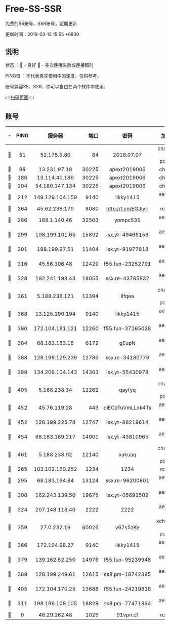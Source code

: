 # Free-SS-SSR

免费的SS账号、SSR账号，定期更新

更新时间：2019-03-13 15:55 +0800

## 说明

状态     ：🙂 - 良好 🙁 - 多次连接失败或连接超时

PING值   ：不代表真实使用中的速度，仅供参考。

账号兼容SS、SSR，你可以自由在两个软件中使用。

👉[扫码页面](https://liesauer.github.io/Free-SS-SSR/)👈

## 账号

|-|PING|服务器|端口|密码|加密方式|区域|
|:----:|:----:|:-----:|-----:|:----:|:----:|:----:|
|🙂|51|52.175.9.80|84|2018.07.07|chacha20-ietf-poly1305|HK|
|🙂|98|13.231.97.18|30225|apext2019006|chacha20|JP|
|🙂|186|13.114.40.186|30225|apext2019006|chacha20|JP|
|🙂|204|54.180.147.134|30225|apext2019006|chacha20|KR|
|🙂|212|149.129.104.159|9140|likky1415|aes-256-cfb|HK|
|🙂|264|45.62.238.179|8080|http://t.cn/EGJIyrl|rc4-md5|CA|
|🙂|286|168.1.140.46|32503|yompc535|aes-256-cfb|AU|
|🙂|299|198.199.101.65|15892|isx.yt-49466153|aes-256-cfb|US|
|🙂|301|198.199.97.51|11404|isx.yt-91977818|aes-256-cfb|US|
|🙂|316|45.56.106.48|12429|f55.fun-23252791|aes-256-cfb|US|
|🙂|328|192.241.198.43|18055|ssx.re-43785832|aes-256-cfb|US|
|🙂|361|5.188.238.121|12394|llfqea|chacha20-ietf-poly1305|BR|
|🙂|368|13.125.190.194|9140|likky1415|aes-256-cfb|KR|
|🙂|380|172.104.181.121|12260|f55.fun-37165028|aes-256-cfb|SG|
|🙂|384|68.183.183.18|6172|gEupN|aes-256-cfb|SG|
|🙂|388|128.199.129.239|12786|ssx.re-34180779|aes-256-cfb|SG|
|🙂|389|134.209.104.143|14363|isx.yt-55430978|aes-256-cfb|SG|
|🙂|405|5.188.238.34|12262|qayfyq|chacha20-ietf-poly1305|BR|
|🙂|452|45.76.119.28|443|oiECpTuVmLLxk4Ts|aes-256-cfb|AU|
|🙂|452|128.199.225.78|12747|isx.yt-88219614|aes-256-cfb|SG|
|🙂|454|68.183.189.217|14901|isx.yt-43810965|aes-256-cfb|SG|
|🙂|461|5.188.238.92|12140|xakuaq|chacha20-ietf-poly1305|BR|
|🙂|265|103.102.160.252|1234|1234|rc4-md5|JP|
|🙂|295|68.183.164.84|13124|ssx.re-96200801|aes-256-cfb|US|
|🙂|308|162.243.139.50|19678|isx.yt-05691502|aes-256-cfb|US|
|🙂|324|207.148.118.40|2222|2222|aes-256-cfb|SG|
|🙂|359|27.0.232.19|60026|v67s5zKe|xchacha20-ietf-poly1305|HK|
|🙂|366|172.104.98.27|9140|likky1415|aes-256-cfb|JP|
|🙂|379|139.162.52.250|14976|f55.fun-95239948|aes-256-cfb|SG|
|🙂|389|128.199.249.61|12615|ss8.pm-18742395|aes-256-cfb|SG|
|🙂|405|172.104.170.25|13688|f55.fun-24219818|aes-256-cfb|SG|
|🙁|311|198.199.108.105|18828|ss8.pm-77471394|aes-256-cfb|US|
|🙁|0|46.29.162.48|1026|91vpn.cf|rc4-md5|RU|
